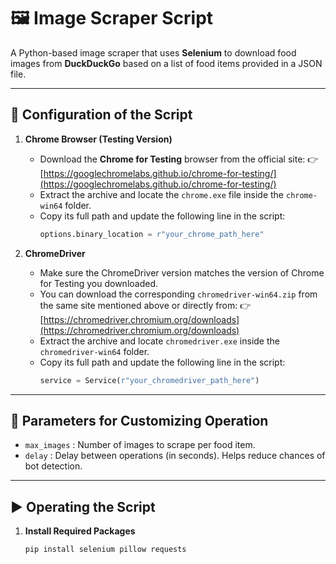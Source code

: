 # 🖼️ Image Scraper Script

A Python-based image scraper that uses **Selenium** to download food images from **DuckDuckGo** based on a list of food items provided in a JSON file.

---

## 📁 Configuration of the Script

1. **Chrome Browser (Testing Version)**
   - Download the **Chrome for Testing** browser from the official site:
     👉 [https://googlechromelabs.github.io/chrome-for-testing/](https://googlechromelabs.github.io/chrome-for-testing/)
   - Extract the archive and locate the `chrome.exe` file inside the `chrome-win64` folder.
   - Copy its full path and update the following line in the script:
     ```python
     options.binary_location = r"your_chrome_path_here"
     ```

2. **ChromeDriver**
   - Make sure the ChromeDriver version matches the version of Chrome for Testing you downloaded.
   - You can download the corresponding `chromedriver-win64.zip` from the same site mentioned above or directly from:
     👉 [https://chromedriver.chromium.org/downloads](https://chromedriver.chromium.org/downloads)
   - Extract the archive and locate `chromedriver.exe` inside the `chromedriver-win64` folder.
   - Copy its full path and update the following line in the script:
     ```python
     service = Service(r"your_chromedriver_path_here")
     ```

---

## 🔧 Parameters for Customizing Operation

- `max_images` : Number of images to scrape per food item.
- `delay`      : Delay between operations (in seconds). Helps reduce chances of bot detection.

---

## ▶️ Operating the Script

1. **Install Required Packages**
   ```bash
   pip install selenium pillow requests
